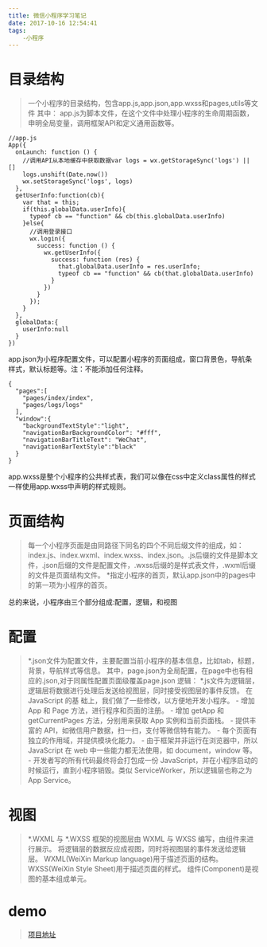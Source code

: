 ```yaml
---
title: 微信小程序学习笔记
date: 2017-10-16 12:54:41
tags:
	-小程序
---
```

# 目录结构
 > 一个小程序的目录结构，包含app.js,app.json,app.wxss和pages,utils等文件
其中：
app.js为脚本文件，在这个文件中处理小程序的生命周期函数，申明全局变量，调用框架API和定义通用函数等。
<!-- more -->
```
//app.js
App({
  onLaunch: function () {
    //调用API从本地缓存中获取数据var logs = wx.getStorageSync('logs') || []
    logs.unshift(Date.now())
    wx.setStorageSync('logs', logs)
  },
  getUserInfo:function(cb){
    var that = this;
    if(this.globalData.userInfo){
      typeof cb == "function" && cb(this.globalData.userInfo)
    }else{
      //调用登录接口
      wx.login({
        success: function () {
          wx.getUserInfo({
            success: function (res) {
              that.globalData.userInfo = res.userInfo;
              typeof cb == "function" && cb(that.globalData.userInfo)
            }
          })
        }
      });
    }
  },
  globalData:{
    userInfo:null
  }
})
```
app.json为小程序配置文件，可以配置小程序的页面组成，窗口背景色，导航条样式，默认标题等。注：不能添加任何注释。
```
{
  "pages":[
    "pages/index/index",
    "pages/logs/logs"
  ],
  "window":{
    "backgroundTextStyle":"light",
    "navigationBarBackgroundColor": "#fff",
    "navigationBarTitleText": "WeChat",
    "navigationBarTextStyle":"black"
  }
}
```
app.wxss是整个小程序的公共样式表，我们可以像在css中定义class属性的样式一样使用app.wxss中声明的样式规则。

# 页面结构
> 每一个小程序页面是由同路径下同名的四个不同后缀文件的组成，如：index.js、index.wxml、index.wxss、index.json。.js后缀的文件是脚本文件，.json后缀的文件是配置文件，.wxss后缀的是样式表文件，.wxml后缀的文件是页面结构文件。
*指定小程序的首页，默认app.json中的pages中的第一项为小程序的首页。

总的来说，小程序由三个部分组成:配置，逻辑，和视图
# 配置
> *.json文件为配置文件，主要配置当前小程序的基本信息，比如tab，标题，背景，导航样式等信息。
其中，page.json为全局配置，在page中也有相应的.json,对于同属性配置页面级覆盖page.json
逻辑：
*.js文件为逻辑层，逻辑层将数据进行处理后发送给视图层，同时接受视图层的事件反馈。 在 JavaScript 的基
础上，我们做了一些修改，以方便地开发小程序。
    - 增加 App 和 Page 方法，进行程序和页面的注册。
    - 增加 getApp 和 getCurrentPages 方法，分别用来获取 App 实例和当前页面栈。
    - 提供丰富的 API，如微信用户数据，扫一扫，支付等微信特有能力。
    - 每个页面有独立的作用域，并提供模块化能力。
    - 由于框架并非运行在浏览器中，所以 JavaScript 在 web 中一些能力都无法使用，如 document，window 等。
    - 开发者写的所有代码最终将会打包成一份 JavaScript，并在小程序启动的时候运行，直到小程序销毁。类似 ServiceWorker，所以逻辑层也称之为 App Service。
# 视图
> *.WXML 与 *.WXSS
框架的视图层由 WXML 与 WXSS 编写，由组件来进行展示。
将逻辑层的数据反应成视图，同时将视图层的事件发送给逻辑层。
WXML(WeiXin Markup language)用于描述页面的结构。
WXSS(WeiXin Style Sheet)用于描述页面的样式。
组件(Component)是视图的基本组成单元。

# demo
> [项目地址](https://github.com/dazjean/wx_webapp_demo)
         
